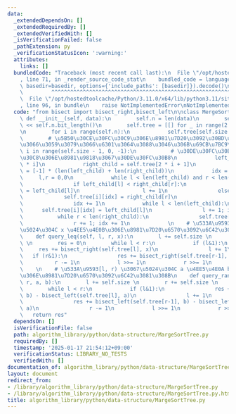 ```yaml
---
data:
  _extendedDependsOn: []
  _extendedRequiredBy: []
  _extendedVerifiedWith: []
  _isVerificationFailed: false
  _pathExtension: py
  _verificationStatusIcon: ':warning:'
  attributes:
    links: []
  bundledCode: "Traceback (most recent call last):\n  File \"/opt/hostedtoolcache/Python/3.11.0/x64/lib/python3.11/site-packages/onlinejudge_verify/documentation/build.py\"\
    , line 71, in _render_source_code_stat\n    bundled_code = language.bundle(stat.path,\
    \ basedir=basedir, options={'include_paths': [basedir]}).decode()\n          \
    \         ^^^^^^^^^^^^^^^^^^^^^^^^^^^^^^^^^^^^^^^^^^^^^^^^^^^^^^^^^^^^^^^^^^^^^^^^^^^^^^^^^\n\
    \  File \"/opt/hostedtoolcache/Python/3.11.0/x64/lib/python3.11/site-packages/onlinejudge_verify/languages/python.py\"\
    , line 96, in bundle\n    raise NotImplementedError\nNotImplementedError\n"
  code: "from bisect import bisect_right,bisect_left\n\nclass MergeSortTree:\n   \
    \ def __init__(self, data):\n        self.n = len(data)\n        self.size = 1\
    \ << self.n.bit_length()\n        self.tree = [[] for _ in range(2 * self.size)]\n\
    \n        for i in range(self.n):\n            self.tree[self.size + i] = [data[i]]\n\
    \        # \u5B50\u30CE\u30FC\u30C9\u306E\u8981\u7D20\u3092\u30BD\u30FC\u30C8\u3057\
    \u3066\u3059\u3079\u3066\u6301\u3064\u3088\u3046\u306B\u69CB\u7BC9\n        for\
    \ i in range(self.size - 1, 0, -1):\n           # \u30DE\u30FC\u30B8\u30BD\u30FC\
    \u30C8\u306E\u8981\u9818\u3067\u30DE\u30FC\u30B8\n            left_child = self.tree[2\
    \ * i]\n            right_child = self.tree[2 * i + 1]\n            self.tree[i]\
    \ = [-1] * (len(left_child) + len(right_child))\n            idx = 0\n       \
    \     l,r = 0,0\n            while l < len(left_child) and r < len(right_child):\n\
    \                if left_child[l] < right_child[r]:\n                    self.tree[i][idx]\
    \ = left_child[l]\n                    l += 1\n                else:\n       \
    \             self.tree[i][idx] = right_child[r]\n                    r += 1\n\
    \                idx += 1\n            while l < len(left_child):\n          \
    \      self.tree[i][idx] = left_child[l]\n                l += 1; idx += 1\n \
    \           while r < len(right_child):\n                self.tree[i][idx] = right_child[r]\n\
    \                r += 1; idx += 1\n            \n    # \u533A\u9593 [l, r) \u3067\
    \u5024\u304C x \u4EE5\u4E0B\u306E\u8981\u7D20\u6570\u3092\u6C42\u3081\u308B\n\
    \    def query_leq(self, l, r, x):\n        l += self.size \n        r += self.size\
    \ \n        res = 0\n        while l < r:\n            if (l&1):\n           \
    \     res += bisect_right(self.tree[l], x)\n                l += 1\n         \
    \   if (r&1):\n                res += bisect_right(self.tree[r-1], x)\n      \
    \          r -= 1\n            l >>= 1\n            r >>= 1\n        return res\n\
    \    \n    # \u533A\u9593[l, r) \u3067\u5024\u304C a \u4EE5\u4E0A b \u672A\u6E80\
    \u306E\u8981\u7D20\u6570\u3092\u6C42\u3081\u308B\n    def query_range(self, l,\
    \ r, a, b):\n        l += self.size \n        r += self.size \n        res = 0\n\
    \        while l < r:\n            if (l&1):\n                res += bisect_left(self.tree[l],\
    \ b) - bisect_left(self.tree[l], a)\n                l += 1\n            if (r&1):\n\
    \                res += bisect_left(self.tree[r-1], b) - bisect_left(self.tree[r-1],\
    \ a)\n                r -= 1\n            l >>= 1\n            r >>= 1\n     \
    \   return res"
  dependsOn: []
  isVerificationFile: false
  path: algorithm_library/python/data-structure/MargeSortTree.py
  requiredBy: []
  timestamp: '2025-01-17 21:54:12+09:00'
  verificationStatus: LIBRARY_NO_TESTS
  verifiedWith: []
documentation_of: algorithm_library/python/data-structure/MargeSortTree.py
layout: document
redirect_from:
- /library/algorithm_library/python/data-structure/MargeSortTree.py
- /library/algorithm_library/python/data-structure/MargeSortTree.py.html
title: algorithm_library/python/data-structure/MargeSortTree.py
---
```

